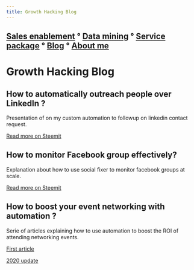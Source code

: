```yaml
---
title: Growth Hacking Blog
---
```


## [Sales enablement](index.md) ° [Data mining](webscraping.md) ° [Service package](package.md) ° [Blog](blog.md) ° [About me](https://www.linkedin.com/in/fabian-maume-409b1830/?locale=en_US)



Growth Hacking Blog
=====

## How to automatically outreach people over LinkedIn ?
Presentation of on my custom automation to followup on linkedin contact request.

[Read more on Steemit](https://steemit.com/linkedin/@growth-hack/how-to-automatically-outreach-people-over-linkedin)

## How to monitor Facebook group effectively?
Explanation about how to use social fixer to monitor facebook groups at scale.

[Read more on Steemit](https://steemit.com/growth-hack/@growth-hack/how-to-monitor-facebook-group-effectively)

## How to boost your event networking with automation ?
Serie of articles explaining how to use automation to boost the ROI of attending networking events.

[First article](https://steemit.com/growthhacking/@growth-hack/how-to-boost-your-event-networking-with-automation)

[2020 update](https://steemit.com/networking/@growth-hack/how-to-boost-your-event-networking-with-automation-v2)
